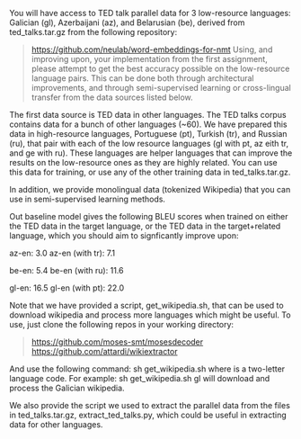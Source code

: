 You will have access to TED talk parallel data for 3 low-resource languages: Galician (gl), Azerbaijani (az), and Belarusian (be), derived from ted_talks.tar.gz from the following repository:
> https://github.com/neulab/word-embeddings-for-nmt
Using, and improving upon, your implementation from the first assignment, please attempt to get the best accuracy possible on the low-resource language pairs. This can be done both through architectural improvements, and through semi-supervised learning or cross-lingual transfer from the data sources listed below.

The first data source is TED data in other languages. The TED talks corpus contains data for a bunch of other languages (~60). We have prepared this data in high-resource languages, Portuguese (pt), Turkish (tr), and Russian (ru), that pair with each of the low resource languages (gl with pt, az eith tr, and ge with ru). These languages are helper languages that can improve the results on the low-resource ones as they are highly related. You can use this data for training, or use any of the other training data in ted_talks.tar.gz.

In addition, we provide monolingual data (tokenized Wikipedia) that you can use in semi-supervised learning methods.

Out baseline model gives the following BLEU scores when trained on either the TED data in the target language, or the TED data in the target+related language, which you should aim to signficantly improve upon:

az-en: 3.0
az-en (with tr): 7.1

be-en: 5.4
be-en (with ru): 11.6

gl-en: 16.5
gl-en (with pt): 22.0

Note that we have provided a script, get_wikipedia.sh, that can be used to download wikipedia and process more languages which might be useful. To use, just clone the following repos in your working directory:

> https://github.com/moses-smt/mosesdecoder
> https://github.com/attardi/wikiextractor

And use the following command: sh get_wikipedia.sh <language> where <language> is a two-letter language code. For example: sh get_wikipedia.sh gl will download and process the Galician wikipedia.

We also provide the script we used to extract the parallel data from the files in ted_talks.tar.gz, extract_ted_talks.py, which could be useful in extracting data for other languages.
